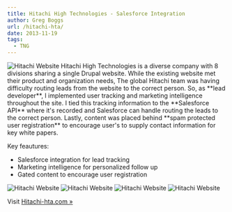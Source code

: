 ```yaml
---
title: Hitachi High Technologies - Salesforce Integration
author: Greg Boggs
url: /hitachi-hta/
date: 2013-11-19
tags:
  - TNG
---
```

<img src="/portfolio/hitachi_1.jpg" alt="Hitachi Website" />
Hitachi High Technologies is a diverse company with 8 divisions sharing a single Drupal website.<!--more--> While the existing website met their product and organization needs,
The global Hitachi team was having difficulty routing leads from the website to the correct person. So, as **lead developer**, I implemented
user tracking and marketing intelligence throughout the site. I tied this tracking information to the **Salesforce API** where it's recorded
and Salesforce can handle routing the leads to the correct person. Lastly, content was placed behind **spam protected user registration** to
encourage user's to supply contact information for key white papers.

Key feautures:

  * Salesforce integration for lead tracking
  * Marketing intelligence for personalized follow up
  * Gated content to encourage user registration

<img src="/portfolio/hitachi_2.jpg" alt="Hitachi Website" />
<img src="/portfolio/hitachi_3.jpg" alt="Hitachi Website" />
<img src="/portfolio/hitachi_4.jpg" alt="Hitachi Website" />
<img src="/portfolio/hitachi_5.jpg" alt="Hitachi Website" />

Visit [Hitachi-hta.com »][1]

 [1]: http://www.hitachihta.com